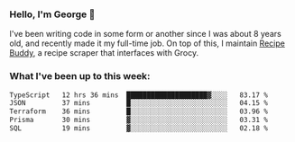 ### Hello, I'm George 👋

I've been writing code in some form or another since I was about 8 years old, and recently made it my full-time job. On top of this, I maintain [Recipe Buddy](https://github.com/georgegebbett/recipe-buddy), a recipe scraper that interfaces with Grocy.  

<!--
**georgegebbett/georgegebbett** is a ✨ _special_ ✨ repository because its `README.md` (this file) appears on your GitHub profile.

Here are some ideas to get you started:

- 🔭 I’m currently working on ...
- 🌱 I’m currently learning ...
- 👯 I’m looking to collaborate on ...
- 🤔 I’m looking for help with ...
- 💬 Ask me about ...
- 📫 How to reach me: ...
- 😄 Pronouns: ...
- ⚡ Fun fact: ...
-->

### What I've been up to this week:
<!--START_SECTION:waka-->

```txt
TypeScript   12 hrs 36 mins  ████████████████████▓░░░░   83.17 %
JSON         37 mins         █░░░░░░░░░░░░░░░░░░░░░░░░   04.15 %
Terraform    36 mins         █░░░░░░░░░░░░░░░░░░░░░░░░   03.96 %
Prisma       30 mins         ▓░░░░░░░░░░░░░░░░░░░░░░░░   03.31 %
SQL          19 mins         ▓░░░░░░░░░░░░░░░░░░░░░░░░   02.18 %
```

<!--END_SECTION:waka-->
